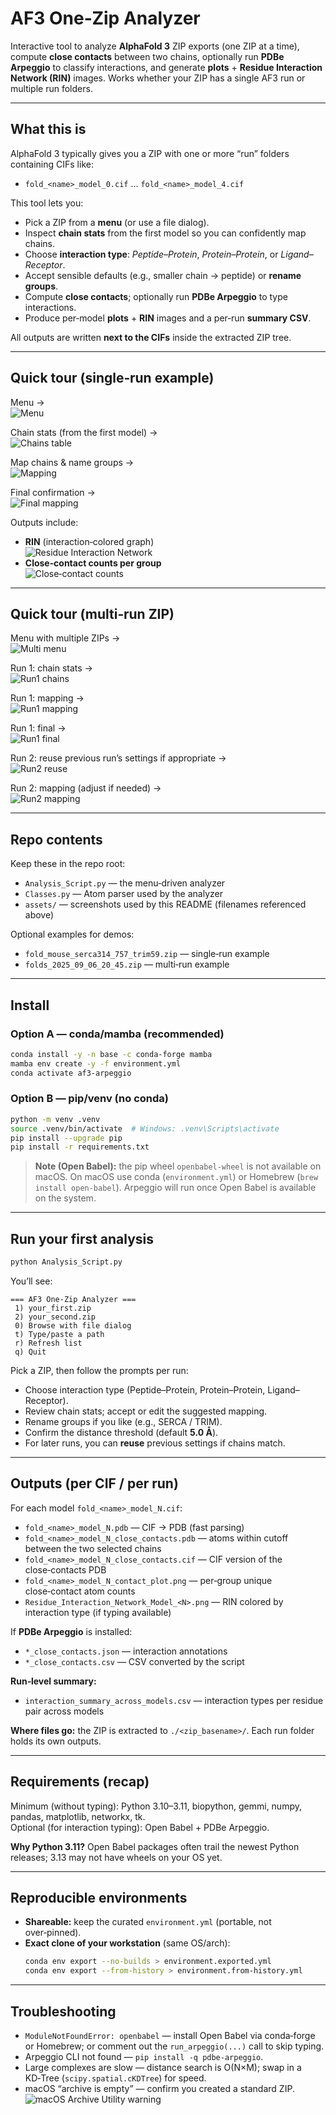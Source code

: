 # AF3 One‑Zip Analyzer

Interactive tool to analyze **AlphaFold 3** ZIP exports (one ZIP at a time), compute **close contacts** between two chains, optionally run **PDBe Arpeggio** to classify interactions, and generate **plots** + **Residue Interaction Network (RIN)** images. Works whether your ZIP has a single AF3 run or multiple run folders.

---

## What this is

AlphaFold 3 typically gives you a ZIP with one or more “run” folders containing CIFs like:

- `fold_<name>_model_0.cif` … `fold_<name>_model_4.cif`

This tool lets you:

- Pick a ZIP from a **menu** (or use a file dialog).
- Inspect **chain stats** from the first model so you can confidently map chains.
- Choose **interaction type**: *Peptide–Protein*, *Protein–Protein*, or *Ligand–Receptor*.
- Accept sensible defaults (e.g., smaller chain → peptide) or **rename groups**.
- Compute **close contacts**; optionally run **PDBe Arpeggio** to type interactions.
- Produce per‑model **plots** + **RIN** images and a per‑run **summary CSV**.

All outputs are written **next to the CIFs** inside the extracted ZIP tree.

---

## Quick tour (single‑run example)

Menu →  
![Menu](assets/solo_menu.png)

Chain stats (from the first model) →  
![Chains table](assets/solo_chains.png)

Map chains & name groups →  
![Mapping](assets/solo_mapping.png)

Final confirmation →  
![Final mapping](assets/solo_final.png)

Outputs include:

- **RIN** (interaction‑colored graph)  
  ![Residue Interaction Network](assets/rin.png)
- **Close‑contact counts per group**  
  ![Close‑contact counts](assets/closecontacts.png)

---

## Quick tour (multi‑run ZIP)

Menu with multiple ZIPs →  
![Multi menu](assets/multi_menu.png)

Run 1: chain stats →  
![Run1 chains](assets/multi_run1_chains.png)

Run 1: mapping →  
![Run1 mapping](assets/multi_run1_mapping.png)

Run 1: final →  
![Run1 final](assets/multi_run1_final.png)

Run 2: reuse previous run’s settings if appropriate →  
![Run2 reuse](assets/multi_run2_reuse.png)

Run 2: mapping (adjust if needed) →  
![Run2 mapping](assets/multi_run2_mapping.png)

---

## Repo contents

Keep these in the repo root:

- `Analysis_Script.py` — the menu‑driven analyzer
- `Classes.py` — Atom parser used by the analyzer
- `assets/` — screenshots used by this README (filenames referenced above)

Optional examples for demos:

- `fold_mouse_serca314_757_trim59.zip` — single‑run example
- `folds_2025_09_06_20_45.zip` — multi‑run example

---

## Install

### Option A — conda/mamba (recommended)

```bash
conda install -y -n base -c conda-forge mamba
mamba env create -y -f environment.yml
conda activate af3-arpeggio
```

### Option B — pip/venv (no conda)

```bash
python -m venv .venv
source .venv/bin/activate  # Windows: .venv\Scripts\activate
pip install --upgrade pip
pip install -r requirements.txt
```

> **Note (Open Babel):** the pip wheel `openbabel-wheel` is not available on macOS. On macOS use conda (`environment.yml`) or Homebrew (`brew install open-babel`). Arpeggio will run once Open Babel is available on the system.

---

## Run your first analysis

```bash
python Analysis_Script.py
```

You’ll see:

```
=== AF3 One-Zip Analyzer ===
 1) your_first.zip
 2) your_second.zip
 0) Browse with file dialog
 t) Type/paste a path
 r) Refresh list
 q) Quit
```

Pick a ZIP, then follow the prompts per run:

- Choose interaction type (Peptide–Protein, Protein–Protein, Ligand–Receptor).
- Review chain stats; accept or edit the suggested mapping.
- Rename groups if you like (e.g., SERCA / TRIM).
- Confirm the distance threshold (default **5.0 Å**).
- For later runs, you can **reuse** previous settings if chains match.

---

## Outputs (per CIF / per run)

For each model `fold_<name>_model_N.cif`:
- `fold_<name>_model_N.pdb` — CIF → PDB (fast parsing)
- `fold_<name>_model_N_close_contacts.pdb` — atoms within cutoff between the two selected chains
- `fold_<name>_model_N_close_contacts.cif` — CIF version of the close‑contacts PDB
- `fold_<name>_model_N_contact_plot.png` — per‑group unique close‑contact atom counts
- `Residue_Interaction_Network_Model_<N>.png` — RIN colored by interaction type (if typing available)

If **PDBe Arpeggio** is installed:
- `*_close_contacts.json` — interaction annotations
- `*_close_contacts.csv` — CSV converted by the script

**Run‑level summary:**
- `interaction_summary_across_models.csv` — interaction types per residue pair across models

**Where files go:** the ZIP is extracted to `./<zip_basename>/`. Each run folder holds its own outputs.

---

## Requirements (recap)

Minimum (without typing): Python 3.10–3.11, biopython, gemmi, numpy, pandas, matplotlib, networkx, tk.  
Optional (for interaction typing): Open Babel + PDBe Arpeggio.

**Why Python 3.11?** Open Babel packages often trail the newest Python releases; 3.13 may not have wheels on your OS yet.

---

## Reproducible environments

- **Shareable:** keep the curated `environment.yml` (portable, not over‑pinned).
- **Exact clone of your workstation** (same OS/arch):
  ```bash
  conda env export --no-builds > environment.exported.yml
  conda env export --from-history > environment.from-history.yml
  ```

---

## Troubleshooting

- `ModuleNotFoundError: openbabel` — install Open Babel via conda‑forge or Homebrew; or comment out the `run_arpeggio(...)` call to skip typing.
- Arpeggio CLI not found — `pip install -q pdbe-arpeggio`.
- Large complexes are slow — distance search is O(N×M); swap in a KD‑Tree (`scipy.spatial.cKDTree`) for speed.
- macOS “archive is empty” — confirm you created a standard ZIP.  
  ![macOS Archive Utility warning](assets/mac_zip_empty.png)
